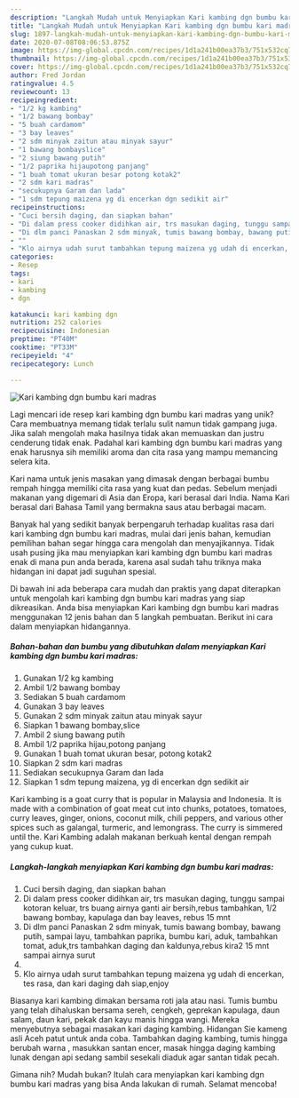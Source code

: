 ```yaml
---
description: "Langkah Mudah untuk Menyiapkan Kari kambing dgn bumbu kari madras yang Menggugah Selera"
title: "Langkah Mudah untuk Menyiapkan Kari kambing dgn bumbu kari madras yang Menggugah Selera"
slug: 1897-langkah-mudah-untuk-menyiapkan-kari-kambing-dgn-bumbu-kari-madras-yang-menggugah-selera
date: 2020-07-08T08:06:53.875Z
image: https://img-global.cpcdn.com/recipes/1d1a241b00ea37b3/751x532cq70/kari-kambing-dgn-bumbu-kari-madras-foto-resep-utama.jpg
thumbnail: https://img-global.cpcdn.com/recipes/1d1a241b00ea37b3/751x532cq70/kari-kambing-dgn-bumbu-kari-madras-foto-resep-utama.jpg
cover: https://img-global.cpcdn.com/recipes/1d1a241b00ea37b3/751x532cq70/kari-kambing-dgn-bumbu-kari-madras-foto-resep-utama.jpg
author: Fred Jordan
ratingvalue: 4.5
reviewcount: 13
recipeingredient:
- "1/2 kg kambing"
- "1/2 bawang bombay"
- "5 buah cardamom"
- "3 bay leaves"
- "2 sdm minyak zaitun atau minyak sayur"
- "1 bawang bombayslice"
- "2 siung bawang putih"
- "1/2 paprika hijaupotong panjang"
- "1 buah tomat ukuran besar potong kotak2"
- "2 sdm kari madras"
- "secukupnya Garam dan lada"
- "1 sdm tepung maizena yg di encerkan dgn sedikit air"
recipeinstructions:
- "Cuci bersih daging, dan siapkan bahan"
- "Di dalam press cooker didihkan air, trs masukan daging, tunggu sampai kotoran keluar, trs buang airnya ganti air bersih,rebus tambahkan, 1/2 bawang bombay, kapulaga dan bay leaves, rebus 15 mnt"
- "Di dlm panci Panaskan 2 sdm minyak, tumis bawang bombay, bawang putih, sampai layu, tambahkan paprika, bumbu kari, aduk, tambahkan tomat, aduk,trs tambahkan daging dan kaldunya,rebus kira2 15 mnt sampai airnya surut"
- ""
- "Klo airnya udah surut tambahkan tepung maizena yg udah di encerkan, tes rasa, dan kari daging dah siap,enjoy"
categories:
- Resep
tags:
- kari
- kambing
- dgn

katakunci: kari kambing dgn 
nutrition: 252 calories
recipecuisine: Indonesian
preptime: "PT40M"
cooktime: "PT33M"
recipeyield: "4"
recipecategory: Lunch

---
```



![Kari kambing dgn bumbu kari madras](https://img-global.cpcdn.com/recipes/1d1a241b00ea37b3/751x532cq70/kari-kambing-dgn-bumbu-kari-madras-foto-resep-utama.jpg)

Lagi mencari ide resep kari kambing dgn bumbu kari madras yang unik? Cara membuatnya memang tidak terlalu sulit namun tidak gampang juga. Jika salah mengolah maka hasilnya tidak akan memuaskan dan justru cenderung tidak enak. Padahal kari kambing dgn bumbu kari madras yang enak harusnya sih memiliki aroma dan cita rasa yang mampu memancing selera kita.

Kari nama untuk jenis masakan yang dimasak dengan berbagai bumbu rempah hingga memiliki cita rasa yang kuat dan pedas. Sebelum menjadi makanan yang digemari di Asia dan Eropa, kari berasal dari India. Nama Kari berasal dari Bahasa Tamil yang bermakna saus atau berbagai macam.

Banyak hal yang sedikit banyak berpengaruh terhadap kualitas rasa dari kari kambing dgn bumbu kari madras, mulai dari jenis bahan, kemudian pemilihan bahan segar hingga cara mengolah dan menyajikannya. Tidak usah pusing jika mau menyiapkan kari kambing dgn bumbu kari madras enak di mana pun anda berada, karena asal sudah tahu triknya maka hidangan ini dapat jadi suguhan spesial.


Di bawah ini ada beberapa cara mudah dan praktis yang dapat diterapkan untuk mengolah kari kambing dgn bumbu kari madras yang siap dikreasikan. Anda bisa menyiapkan Kari kambing dgn bumbu kari madras menggunakan 12 jenis bahan dan 5 langkah pembuatan. Berikut ini cara dalam menyiapkan hidangannya.

<!--inarticleads1-->

##### Bahan-bahan dan bumbu yang dibutuhkan dalam menyiapkan Kari kambing dgn bumbu kari madras:

1. Gunakan 1/2 kg kambing
1. Ambil 1/2 bawang bombay
1. Sediakan 5 buah cardamom
1. Gunakan 3 bay leaves
1. Gunakan 2 sdm minyak zaitun atau minyak sayur
1. Siapkan 1 bawang bombay,slice
1. Ambil 2 siung bawang putih
1. Ambil 1/2 paprika hijau,potong panjang
1. Gunakan 1 buah tomat ukuran besar, potong kotak2
1. Siapkan 2 sdm kari madras
1. Sediakan secukupnya Garam dan lada
1. Siapkan 1 sdm tepung maizena, yg di encerkan dgn sedikit air


Kari kambing is a goat curry that is popular in Malaysia and Indonesia. It is made with a combination of goat meat cut into chunks, potatoes, tomatoes, curry leaves, ginger, onions, coconut milk, chili peppers, and various other spices such as galangal, turmeric, and lemongrass. The curry is simmered until the. Kari Kambing adalah makanan berkuah kental dengan rempah yang cukup kuat. 

<!--inarticleads2-->

##### Langkah-langkah menyiapkan Kari kambing dgn bumbu kari madras:

1. Cuci bersih daging, dan siapkan bahan
1. Di dalam press cooker didihkan air, trs masukan daging, tunggu sampai kotoran keluar, trs buang airnya ganti air bersih,rebus tambahkan, 1/2 bawang bombay, kapulaga dan bay leaves, rebus 15 mnt
1. Di dlm panci Panaskan 2 sdm minyak, tumis bawang bombay, bawang putih, sampai layu, tambahkan paprika, bumbu kari, aduk, tambahkan tomat, aduk,trs tambahkan daging dan kaldunya,rebus kira2 15 mnt sampai airnya surut
1. 
1. Klo airnya udah surut tambahkan tepung maizena yg udah di encerkan, tes rasa, dan kari daging dah siap,enjoy


Biasanya kari kambing dimakan bersama roti jala atau nasi. Tumis bumbu yang telah dihaluskan bersama sereh, cengkeh, geprekan kapulaga, daun salam, daun kari, pekak dan kayu manis hingga wangi. Mereka menyebutnya sebagai masakan kari daging kambing. Hidangan Sie kameng asli Aceh patut untuk anda coba. Tambahkan daging kambing, tumis hingga berubah warna , masukkan santan encer, masak hingga daging kambing lunak dengan api sedang sambil sesekali diaduk agar santan tidak pecah. 

Gimana nih? Mudah bukan? Itulah cara menyiapkan kari kambing dgn bumbu kari madras yang bisa Anda lakukan di rumah. Selamat mencoba!
